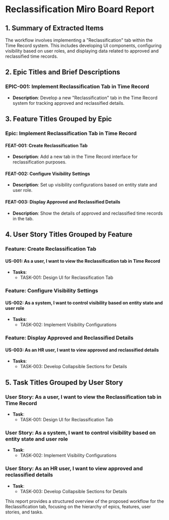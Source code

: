 # Reclassification Miro Board Report

## 1. Summary of Extracted Items
The workflow involves implementing a "Reclassification" tab within the Time Record system. This includes developing UI components, configuring visibility based on user roles, and displaying data related to approved and reclassified time records.

## 2. Epic Titles and Brief Descriptions

### EPIC-001: Implement Reclassification Tab in Time Record
- **Description**: Develop a new "Reclassification" tab in the Time Record system for tracking approved and reclassified details.

## 3. Feature Titles Grouped by Epic

### Epic: Implement Reclassification Tab in Time Record

#### FEAT-001: Create Reclassification Tab
- **Description**: Add a new tab in the Time Record interface for reclassification purposes.

#### FEAT-002: Configure Visibility Settings
- **Description**: Set up visibility configurations based on entity state and user role.

#### FEAT-003: Display Approved and Reclassified Details
- **Description**: Show the details of approved and reclassified time records in the tab.

## 4. User Story Titles Grouped by Feature

### Feature: Create Reclassification Tab

#### US-001: As a user, I want to view the Reclassification tab in Time Record
- **Tasks**:
  - TASK-001: Design UI for Reclassification Tab

### Feature: Configure Visibility Settings

#### US-002: As a system, I want to control visibility based on entity state and user role
- **Tasks**:
  - TASK-002: Implement Visibility Configurations

### Feature: Display Approved and Reclassified Details

#### US-003: As an HR user, I want to view approved and reclassified details
- **Tasks**:
  - TASK-003: Develop Collapsible Sections for Details

## 5. Task Titles Grouped by User Story

### User Story: As a user, I want to view the Reclassification tab in Time Record
- **Task**:
  - TASK-001: Design UI for Reclassification Tab

### User Story: As a system, I want to control visibility based on entity state and user role
- **Task**:
  - TASK-002: Implement Visibility Configurations

### User Story: As an HR user, I want to view approved and reclassified details
- **Task**:
  - TASK-003: Develop Collapsible Sections for Details

This report provides a structured overview of the proposed workflow for the Reclassification tab, focusing on the hierarchy of epics, features, user stories, and tasks.